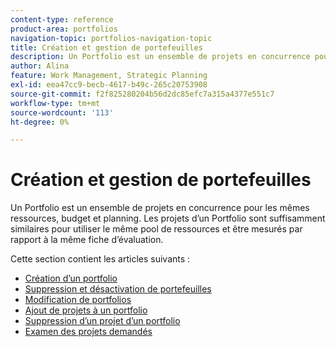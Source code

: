 ```yaml
---
content-type: reference
product-area: portfolios
navigation-topic: portfolios-navigation-topic
title: Création et gestion de portefeuilles
description: Un Portfolio est un ensemble de projets en concurrence pour les mêmes ressources, budget et planning. Les projets d’un Portfolio sont suffisamment similaires pour utiliser le même pool de ressources et être mesurés par rapport à la même fiche d’évaluation.
author: Alina
feature: Work Management, Strategic Planning
exl-id: eea47cc9-becb-4617-b49c-265c20753908
source-git-commit: f2f825280204b56d2dc85efc7a315a4377e551c7
workflow-type: tm+mt
source-wordcount: '113'
ht-degree: 0%

---
```


# Création et gestion de portefeuilles

Un Portfolio est un ensemble de projets en concurrence pour les mêmes ressources, budget et planning. Les projets d’un Portfolio sont suffisamment similaires pour utiliser le même pool de ressources et être mesurés par rapport à la même fiche d’évaluation.

Cette section contient les articles suivants :

* [Création d’un portfolio](../../../manage-work/portfolios/create-and-manage-portfolios/create-portfolios.md)
* [Suppression et désactivation de portefeuilles](../../../manage-work/portfolios/create-and-manage-portfolios/delete-deactivate-portfolios.md)
* [Modification de portfolios](../../../manage-work/portfolios/create-and-manage-portfolios/edit-portfolios.md)
* [Ajout de projets à un portfolio](../../../manage-work/portfolios/create-and-manage-portfolios/add-projects-to-portfolios.md)
* [Suppression d’un projet d’un portfolio](../../../manage-work/portfolios/create-and-manage-portfolios/remove-project-from-portfolio.md)
* [Examen des projets demandés](../../../manage-work/portfolios/create-and-manage-portfolios/review-requested-projects.md)
